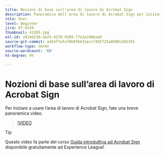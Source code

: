 ```yaml
---
title: Nozioni di base sull’area di lavoro di Acrobat Sign
description: Panoramica dell'area di lavoro di Acrobat Sign per iniziare a utilizzarla
role: User
level: Beginner
jira: KT-6334
thumbnail: 41205.jpg
exl-id: a914d230-da29-4278-9189-77e3a2486ae8
source-git-commit: ad54f7afa78b0fbb31eccf455723a8890cb92355
workflow-type: tm+mt
source-wordcount: '60'
ht-degree: 0%

---
```


# Nozioni di base sull’area di lavoro di Acrobat Sign

Per iniziare a usare l’area di lavoro di Acrobat Sign, fate una breve panoramica video.

>[!VIDEO](https://video.tv.adobe.com/v/41205?quality=12&learn=on&hidetitle=true)

>[!TIP]
>
>Questo video fa parte del corso [Guida introduttiva ad Acrobat Sign](https://experienceleague.adobe.com/?recommended=Sign-U-1-2020.1) disponibile gratuitamente ad Experience League!

